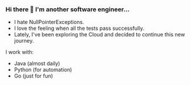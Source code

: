 ### Hi there 👋 I'm another software engineer...

- I hate NullPointerExceptions.
- I love the feeling when all the tests pass successfully.
- Lately, I've been exploring the Cloud and decided to continue this new journey.

I work with:
- Java (almost daily)
- Python (for automation)
- Go (just for fun)


<!--
**NullPointerFound/NullPointerFound** is a ✨ _special_ ✨ repository because its `README.md` (this file) appears on your GitHub profile.

Here are some ideas to get you started:

- 🔭 I’m currently working on ...
- 🌱 I’m currently learning ...
- 👯 I’m looking to collaborate on ...
- 🤔 I’m looking for help with ...
- 💬 Ask me about ...
- 📫 How to reach me: ...
- 😄 Pronouns: ...
- ⚡ Fun fact: ...
-->
